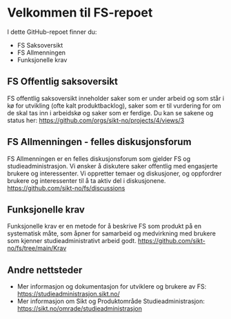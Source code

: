 # Velkommen til FS-repoet
I dette GitHub-repoet finner du: 
- FS Saksoversikt
- FS Allmenningen 
- Funksjonelle krav

## FS Offentlig saksoversikt 
FS offentlig saksoversikt inneholder saker som er under arbeid og som står i kø for utvikling (ofte kalt produktbacklog), saker som er til vurdering for om de skal tas inn i arbeidskø og saker som er ferdige. Du kan se sakene og status her:
https://github.com/orgs/sikt-no/projects/4/views/3 

## FS Allmenningen - felles diskusjonsforum
FS Allmenningen er en felles diskusjonsforum som gjelder FS og studieadministrasjon. Vi ønsker å diskutere saker offentlig med engasjerte brukere og interessenter. Vi oppretter temaer og diskusjoner, og oppfordrer brukere og interessenter til å ta aktiv del i diskusjonene. 
https://github.com/sikt-no/fs/discussions

## Funksjonelle krav
Funksjonelle krav er en metode for å beskrive FS som produkt på en systematisk måte, som åpner for samarbeid og medvirkning med brukere som kjenner studieadministrativt arbeid godt.
https://github.com/sikt-no/fs/tree/main/Krav

## Andre nettsteder
- Mer informasjon og dokumentasjon for utviklere og brukere av FS: https://studieadministrasjon.sikt.no/
- Mer informasjon om Sikt og Produktområde Studieadministrasjon: https://sikt.no/omrade/studieadministrasjon
